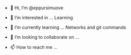 - 👋 Hi, I’m @eppursimuove

- 👀 I’m interested in ... Learning 

- 🌱 I’m currently learning ... Networks and git commands

- 💞️ I’m looking to collaborate on ...

- 📫 How to reach me ...

<!---
eppursimuove/eppursimuove is a ✨ special ✨ repository because its `README.md` (this file) appears on your GitHub profile.
You can click the Preview link to take a look at your changes.
--->
